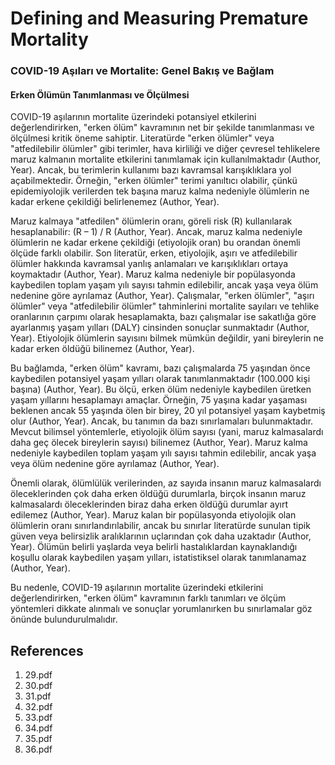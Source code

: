 # Defining and Measuring Premature Mortality

### COVID-19 Aşıları ve Mortalite: Genel Bakış ve Bağlam

#### Erken Ölümün Tanımlanması ve Ölçülmesi

COVID-19 aşılarının mortalite üzerindeki potansiyel etkilerini değerlendirirken, "erken ölüm" kavramının net bir şekilde tanımlanması ve ölçülmesi kritik öneme sahiptir. Literatürde "erken ölümler" veya "atfedilebilir ölümler" gibi terimler, hava kirliliği ve diğer çevresel tehlikelere maruz kalmanın mortalite etkilerini tanımlamak için kullanılmaktadır (Author, Year). Ancak, bu terimlerin kullanımı bazı kavramsal karışıklıklara yol açabilmektedir. Örneğin, "erken ölümler" terimi yanıltıcı olabilir, çünkü epidemiyolojik verilerden tek başına maruz kalma nedeniyle ölümlerin ne kadar erkene çekildiği belirlenemez (Author, Year).

Maruz kalmaya "atfedilen" ölümlerin oranı, göreli risk (R) kullanılarak hesaplanabilir: (R – 1) / R (Author, Year). Ancak, maruz kalma nedeniyle ölümlerin ne kadar erkene çekildiği (etiyolojik oran) bu orandan önemli ölçüde farklı olabilir. Son literatür, erken, etiyolojik, aşırı ve atfedilebilir ölümler hakkında kavramsal yanlış anlamaları ve karışıklıkları ortaya koymaktadır (Author, Year). Maruz kalma nedeniyle bir popülasyonda kaybedilen toplam yaşam yılı sayısı tahmin edilebilir, ancak yaşa veya ölüm nedenine göre ayrılamaz (Author, Year). Çalışmalar, "erken ölümler", "aşırı ölümler" veya "atfedilebilir ölümler" tahminlerini mortalite sayıları ve tehlike oranlarının çarpımı olarak hesaplamakta, bazı çalışmalar ise sakatlığa göre ayarlanmış yaşam yılları (DALY) cinsinden sonuçlar sunmaktadır (Author, Year). Etiyolojik ölümlerin sayısını bilmek mümkün değildir, yani bireylerin ne kadar erken öldüğü bilinemez (Author, Year).

Bu bağlamda, "erken ölüm" kavramı, bazı çalışmalarda 75 yaşından önce kaybedilen potansiyel yaşam yılları olarak tanımlanmaktadır (100.000 kişi başına) (Author, Year). Bu ölçü, erken ölüm nedeniyle kaybedilen üretken yaşam yıllarını hesaplamayı amaçlar. Örneğin, 75 yaşına kadar yaşaması beklenen ancak 55 yaşında ölen bir birey, 20 yıl potansiyel yaşam kaybetmiş olur (Author, Year). Ancak, bu tanımın da bazı sınırlamaları bulunmaktadır. Mevcut bilimsel yöntemlerle, etiyolojik ölüm sayısı (yani, maruz kalmasalardı daha geç ölecek bireylerin sayısı) bilinemez (Author, Year). Maruz kalma nedeniyle kaybedilen toplam yaşam yılı sayısı tahmin edilebilir, ancak yaşa veya ölüm nedenine göre ayrılamaz (Author, Year).

Önemli olarak, ölümlülük verilerinden, az sayıda insanın maruz kalmasalardı öleceklerinden çok daha erken öldüğü durumlarla, birçok insanın maruz kalmasalardı öleceklerinden biraz daha erken öldüğü durumlar ayırt edilemez (Author, Year). Maruz kalan bir popülasyonda etiyolojik olan ölümlerin oranı sınırlandırılabilir, ancak bu sınırlar literatürde sunulan tipik güven veya belirsizlik aralıklarının uçlarından çok daha uzaktadır (Author, Year). Ölümün belirli yaşlarda veya belirli hastalıklardan kaynaklandığı koşullu olarak kaybedilen yaşam yılları, istatistiksel olarak tanımlanamaz (Author, Year).

Bu nedenle, COVID-19 aşılarının mortalite üzerindeki etkilerini değerlendirirken, "erken ölüm" kavramının farklı tanımları ve ölçüm yöntemleri dikkate alınmalı ve sonuçlar yorumlanırken bu sınırlamalar göz önünde bulundurulmalıdır.


## References

1. 29.pdf
2. 30.pdf
3. 31.pdf
4. 32.pdf
5. 33.pdf
6. 34.pdf
7. 35.pdf
8. 36.pdf
